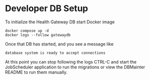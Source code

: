# Developer DB Setup

To initialize the Health Gateway DB start Docker image

```console
docker compose up -d
docker logs --follow gatewaydb
```

Once that DB has started, and you see a message like

```console
database system is ready to accept connections
```

At this point you can stop following the logs CTRL-C and start the JobScheduler application to run the migrations or view the DBMainter README to run them manually.
